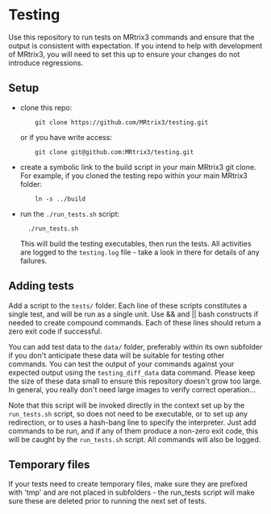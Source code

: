 # Testing

Use this repository to run tests on MRtrix3 commands and ensure that the output
is consistent with expectation. If you intend to help with development of
MRtrix3, you will need to set this up to ensure your changes do not introduce
regressions. 

## Setup

- clone this repo:
    
          git clone https://github.com/MRtrix3/testing.git

    or if you have write access:

          git clone git@github.com:MRtrix3/testing.git

- create a symbolic link to the build script in your main MRtrix3 git clone.
  For example, if you cloned the testing repo within your main MRtrix3 folder:
    
          ln -s ../build

- run the `./run_tests.sh` script:

        ./run_tests.sh
        
    This will build the testing executables, then run the tests. All activities
    are logged to the `testing.log` file - take a look in there for details of any
    failures.


## Adding tests
 
Add a script to the `tests/` folder. Each line of these scripts constitutes a
single test, and will be run as a single unit. Use && and || bash constructs if
needed to create compound commands. Each of these lines should return a zero
exit code if successful.

You can add test data to the `data/` folder, preferably within its own
subfolder if you don't anticipate these data will be suitable for testing other
commands. You can test the output of your commands against your expected output
using the `testing_diff_data` data command. Please keep the size of these data
small to ensure this repository doesn't grow too large. In general, you really
don't need large images to verify correct operation...

Note that this script will be invoked directly in the context set up by the
`run_tests.sh` script, so does not need to be executable, or to set up any
redirection, or to uses a hash-bang line to specify the interpreter.  Just add
commands to be run, and if any of them produce a non-zero exit code, this will
be caught by the `run_tests.sh` script.  All commands will also be logged.

## Temporary files 

If your tests need to create temporary files, make sure they are prefixed with
'tmp' and are not placed in subfolders - the run_tests script will make sure
these are deleted prior to running the next set of tests. 
